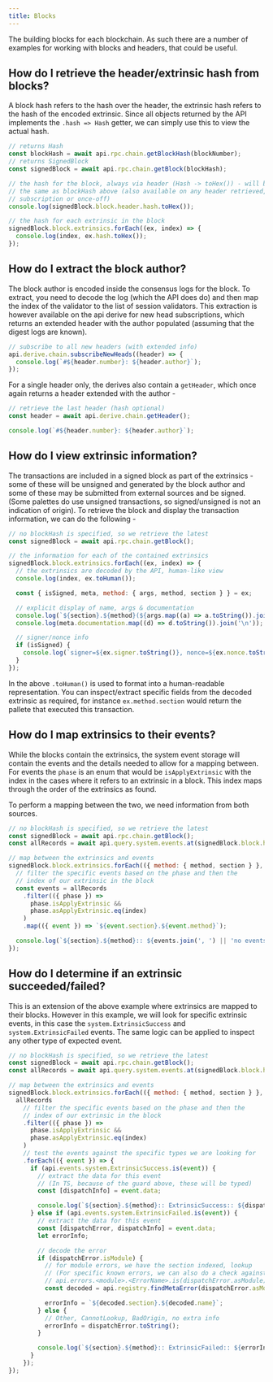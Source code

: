```yaml
---
title: Blocks
---
```


The building blocks for each blockchain. As such there are a number of examples for working with blocks and headers, that could be useful.


## How do I retrieve the header/extrinsic hash from blocks?

A block hash refers to the hash over the header, the extrinsic hash refers to the hash of the encoded extrinsic. Since all objects returned by the API implements the `.hash => Hash` getter, we can simply use this to view the actual hash.

```js
// returns Hash
const blockHash = await api.rpc.chain.getBlockHash(blockNumber);
// returns SignedBlock
const signedBlock = await api.rpc.chain.getBlock(blockHash);

// the hash for the block, always via header (Hash -> toHex()) - will be
// the same as blockHash above (also available on any header retrieved,
// subscription or once-off)
console.log(signedBlock.block.header.hash.toHex());

// the hash for each extrinsic in the block
signedBlock.block.extrinsics.forEach((ex, index) => {
  console.log(index, ex.hash.toHex());
});
```


## How do I extract the block author?

The block author is encoded inside the consensus logs for the block. To extract, you need to decode the log (which the API does do) and then map the index of the validator to the list of session validators. This extraction is however available on the api derive for new head subscriptions, which returns an extended header with the author populated (assuming that the digest logs are known).

```js
// subscribe to all new headers (with extended info)
api.derive.chain.subscribeNewHeads((header) => {
  console.log(`#${header.number}: ${header.author}`);
});
```

For a single header only, the derives also contain a `getHeader`, which once again returns a header extended with the author -

```js
// retrieve the last header (hash optional)
const header = await api.derive.chain.getHeader();

console.log(`#${header.number}: ${header.author}`);
```


## How do I view extrinsic information?

The transactions are included in a signed block as part of the extrinsics - some of these will be unsigned and generated by the block author and some of these may be submitted from external sources and be signed. (Some palettes do use unsigned transactions, so signed/unsigned is not an indication of origin). To retrieve the block and display the transaction information, we can do the following -

```js
// no blockHash is specified, so we retrieve the latest
const signedBlock = await api.rpc.chain.getBlock();

// the information for each of the contained extrinsics
signedBlock.block.extrinsics.forEach((ex, index) => {
  // the extrinsics are decoded by the API, human-like view
  console.log(index, ex.toHuman());

  const { isSigned, meta, method: { args, method, section } } = ex;

  // explicit display of name, args & documentation
  console.log(`${section}.${method}(${args.map((a) => a.toString()).join(', ')})`);
  console.log(meta.documentation.map((d) => d.toString()).join('\n'));

  // signer/nonce info
  if (isSigned) {
    console.log(`signer=${ex.signer.toString()}, nonce=${ex.nonce.toString()}`);
  }
});
```

In the above `.toHuman()` is used to format into a human-readable representation. You can inspect/extract specific fields from the decoded extrinsic as required, for instance `ex.method.section` would return the pallete that executed this transaction.


## How do I map extrinsics to their events?

While the blocks contain the extrinsics, the system event storage will contain the events and the details needed to allow for a mapping between. For events the `phase` is an enum that would be `isApplyExtrinsic` with the index in the cases where it refers to an extrinsic in a block. This index maps through the order of the extrinsics as found.

To perform a mapping between the two, we need information from both sources.

```js
// no blockHash is specified, so we retrieve the latest
const signedBlock = await api.rpc.chain.getBlock();
const allRecords = await api.query.system.events.at(signedBlock.block.header.hash);

// map between the extrinsics and events
signedBlock.block.extrinsics.forEach(({ method: { method, section } }, index) => {
  // filter the specific events based on the phase and then the
  // index of our extrinsic in the block
  const events = allRecords
    .filter(({ phase }) =>
      phase.isApplyExtrinsic &&
      phase.asApplyExtrinsic.eq(index)
    )
    .map(({ event }) => `${event.section}.${event.method}`);

  console.log(`${section}.${method}:: ${events.join(', ') || 'no events'}`);
});
```


## How do I determine if an extrinsic succeeded/failed?

This is an extension of the above example where extrinsics are mapped to their blocks. However in this example, we will look for specific extrinsic events, in this case the `system.ExtrinsicSuccess` and `system.ExtrinsicFailed` events. The same logic can be applied to inspect any other type of expected event.

```js
// no blockHash is specified, so we retrieve the latest
const signedBlock = await api.rpc.chain.getBlock();
const allRecords = await api.query.system.events.at(signedBlock.block.header.hash);

// map between the extrinsics and events
signedBlock.block.extrinsics.forEach(({ method: { method, section } }, index) => {
  allRecords
    // filter the specific events based on the phase and then the
    // index of our extrinsic in the block
    .filter(({ phase }) =>
      phase.isApplyExtrinsic &&
      phase.asApplyExtrinsic.eq(index)
    )
    // test the events against the specific types we are looking for
    .forEach(({ event }) => {
      if (api.events.system.ExtrinsicSuccess.is(event)) {
        // extract the data for this event
        // (In TS, because of the guard above, these will be typed)
        const [dispatchInfo] = event.data;

        console.log(`${section}.${method}:: ExtrinsicSuccess:: ${dispatchInfo.toHuman()}`);
      } else if (api.events.system.ExtrinsicFailed.is(event)) {
        // extract the data for this event
        const [dispatchError, dispatchInfo] = event.data;
        let errorInfo;

        // decode the error
        if (dispatchError.isModule) {
          // for module errors, we have the section indexed, lookup
          // (For specific known errors, we can also do a check against the
          // api.errors.<module>.<ErrorName>.is(dispatchError.asModule) guard)
          const decoded = api.registry.findMetaError(dispatchError.asModule);

          errorInfo = `${decoded.section}.${decoded.name}`;
        } else {
          // Other, CannotLookup, BadOrigin, no extra info
          errorInfo = dispatchError.toString();
        }

        console.log(`${section}.${method}:: ExtrinsicFailed:: ${errorInfo}`);
      }
    });
});
```
